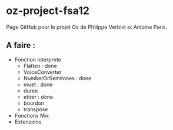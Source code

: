 oz-project-fsa12
================
Page GitHub pour le projet Oz de Philippe Verbist et Antoine Paris.

A faire :
---------
* Fonction Interprete
    * Flatten : done
    * VoiceConverter
    * NumberOrSemitones : done
    * muet : done
    * duree
    * etirer : done
    * bourdon
    * transpose
* Fonctions Mix
* Extensions

